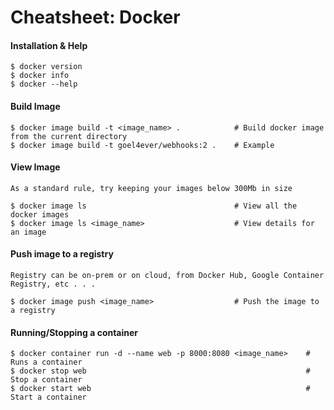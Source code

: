 # Cheatsheet: Docker

#### Installation & Help

```
$ docker version
$ docker info
$ docker --help
```

#### Build Image

```
$ docker image build -t <image_name> .            # Build docker image from the current directory
$ docker image build -t goel4ever/webhooks:2 .    # Example
```

#### View Image

```
As a standard rule, try keeping your images below 300Mb in size

$ docker image ls                                 # View all the docker images
$ docker image ls <image_name>                    # View details for an image
```

#### Push image to a registry

```
Registry can be on-prem or on cloud, from Docker Hub, Google Container Registry, etc . . .

$ docker image push <image_name>                  # Push the image to a registry
```

#### Running/Stopping a container

```
$ docker container run -d --name web -p 8000:8080 <image_name>    # Runs a container
$ docker stop web                                                 # Stop a container
$ docker start web                                                # Start a container
```




